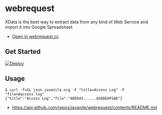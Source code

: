# webrequest

XData is the best way to extract data from any kind of Web Service and import it into Google Spreadsheet

- [Open in webrequest.cc](https://javanile-webrequest.herokuapp.com/javanile/webrequest-utils/redirect?_bypass_landing_page=yes)

## Get Started

[![Deploy](https://www.herokucdn.com/deploy/button.svg)](https://heroku.com/deploy)

## Usage

```shell
$ curl -fsSL json.javanile.org -F "title=Access Log" -F "file=@access.log"
{"title":"Access Log","file":"ADE843......ASDDEAFGAD"}
```

- https://api.github.com/repos/javanile/webrequest/contents/README.md

